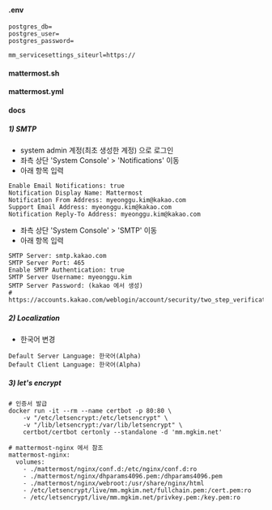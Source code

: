 #### .env

```
postgres_db=
postgres_user=
postgres_password=

mm_servicesettings_siteurl=https://
```

#### mattermost.sh


#### mattermost.yml


#### docs

##### 1) SMTP

- system admin 계정(최초 생성한 계정) 으로 로그인
- 좌측 상단 'System Console' > 'Notifications' 이동
- 아래 항목 입력

```
Enable Email Notifications: true
Notification Display Name: Mattermost
Notification From Address: myeonggu.kim@kakao.com
Support Email Address: myeonggu.kim@kakao.com
Notification Reply-To Address: myeonggu.kim@kakao.com
```

- 좌측 상단 'System Console' > 'SMTP' 이동
- 아래 항목 입력

```
SMTP Server: smtp.kakao.com
SMTP Server Port: 465
Enable SMTP Authentication: true
SMTP Server Username: myeonggu.kim
SMTP Server Password: (kakao 에서 생성)
# https://accounts.kakao.com/weblogin/account/security/two_step_verification/manage#appPassword
```


##### 2) Localization

- 한국어 변경

```
Default Server Language: 한국어(Alpha)
Default Client Language: 한국어(Alpha)
```

##### 3) let's encrypt

```
# 인증서 발급
docker run -it --rm --name certbot -p 80:80 \
    -v "/etc/letsencrypt:/etc/letsencrypt" \
    -v "/lib/letsencrypt:/var/lib/letsencrypt" \
    certbot/certbot certonly --standalone -d 'mm.mgkim.net'

# mattermost-nginx 에서 참조
mattermost-nginx:
  volumes:
    - ./mattermost/nginx/conf.d:/etc/nginx/conf.d:ro
    - ./mattermost/nginx/dhparams4096.pem:/dhparams4096.pem
    - ./mattermost/nginx/webroot:/usr/share/nginx/html
    - /etc/letsencrypt/live/mm.mgkim.net/fullchain.pem:/cert.pem:ro
    - /etc/letsencrypt/live/mm.mgkim.net/privkey.pem:/key.pem:ro
```
